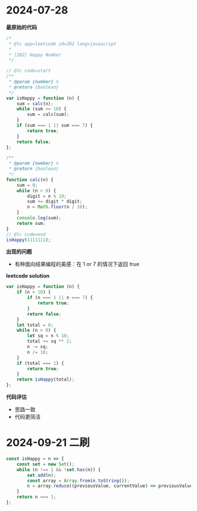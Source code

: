 # 2024-07-28

**最原始的代码**

```javascript
/*
 * @lc app=leetcode id=202 lang=javascript
 *
 * [202] Happy Number
 */

// @lc code=start
/**
 * @param {number} n
 * @return {boolean}
 */
var isHappy = function (n) {
	sum = calc(n);
	while (sum >= 10) {
		sum = calc(sum);
	}
	if (sum === 1 || sum === 7) {
		return true;
	}
	return false;
};

/**
 * @param {number} n
 * @return {boolean}
 */
function calc(n) {
	sum = 0;
	while (n > 0) {
		digit = n % 10;
		sum += digit * digit;
		n = Math.floor(n / 10);
	}
	console.log(sum);
	return sum;
}
// @lc code=end
isHappy(1111111);
```

**出现的问题**

-   有种面向结果编程的美感：在 1 or 7 的情况下返回 true

**leetcode solution**

```javascript
var isHappy = function (n) {
	if (n < 10) {
		if (n === 1 || n === 7) {
			return true;
		}
		return false;
	}
	let total = 0;
	while (n > 0) {
		let sq = n % 10;
		total += sq ** 2;
		n -= sq;
		n /= 10;
	}
	if (total === 1) {
		return true;
	}
	return isHappy(total);
};
```

**代码评估**

-   思路一致
-   代码更简洁

# 2024-09-21 二刷

```js
const isHappy = n => {
	const set = new Set();
	while (n !== 1 && !set.has(n)) {
		set.add(n);
		const array = Array.from(n.toString());
		n = array.reduce((previousValue, currentValue) => previousValue + currentValue ** 2, 0);
	}
	return n === 1;
};
```

